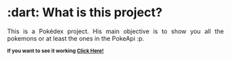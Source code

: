 <h1 align="left"> :dart: What is this project? </h1>
<p align="justify"> This is a Pokédex project. His main objective is to show you all the pokemons or at least the ones in the PokeApi :p. </p>

<sub> <strong>If you want to see it working <a href="https://joaoribeiro.dev/projetos-estudo/pokedex/index.html"> Click Here!</a> </strong> <br>